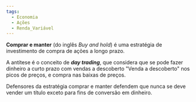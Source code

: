 ```yaml
---
tags:
  - Economia
  - Ações
  - Renda_Variável
---
```

**Comprar e manter** (do inglês _Buy and hold_) é uma estratégia de investimento de compra de ações a longo prazo.

A antítese é o conceito de ***day trading***, que considera que se pode fazer dinheiro a curto prazo com vendas a descoberto "Venda a descoberto" nos picos de preços, e compra nas baixas de preços.

Defensores da estratégia comprar e manter defendem que nunca se deve vender um título exceto para fins de conversão em dinheiro.